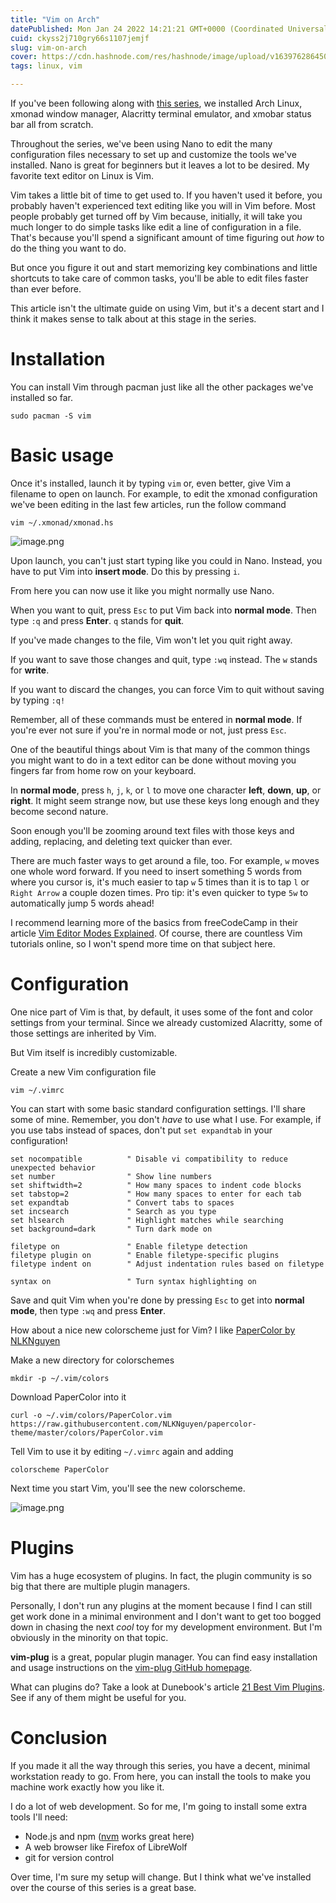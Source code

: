```yaml
---
title: "Vim on Arch"
datePublished: Mon Jan 24 2022 14:21:21 GMT+0000 (Coordinated Universal Time)
cuid: ckyss2j710gry66s1107jemjf
slug: vim-on-arch
cover: https://cdn.hashnode.com/res/hashnode/image/upload/v1639762864508/ZOK8wg1hY.png
tags: linux, vim

---
```


If you've been following along with [this series](https://travishorn.com/series/arch-linux), we installed Arch Linux, xmonad window manager, Alacritty terminal emulator, and xmobar status bar all from scratch.

Throughout the series, we've been using Nano to edit the many configuration files necessary to set up and customize the tools we've installed. Nano is great for beginners but it leaves a lot to be desired. My favorite text editor on Linux is Vim.

Vim takes a little bit of time to get used to. If you haven't used it before, you probably haven't experienced text editing like you will in Vim before. Most people probably get turned off by Vim because, initially, it will take you much longer to do simple tasks like edit a line of configuration in a file. That's because you'll spend a significant amount of time figuring out *how* to do the thing you want to do.

But once you figure it out and start memorizing key combinations and little shortcuts to take care of common tasks, you'll be able to edit files faster than ever before.

This article isn't the ultimate guide on using Vim, but it's a decent start and I think it makes sense to talk about at this stage in the series.

# Installation

You can install Vim through pacman just like all the other packages we've installed so far.

```
sudo pacman -S vim
```

# Basic usage

Once it's installed, launch it by typing `vim` or, even better, give Vim a filename to open on launch. For example, to edit the xmonad configuration we've been editing in the last few articles, run the follow command

```
vim ~/.xmonad/xmonad.hs
```

![image.png](https://cdn.hashnode.com/res/hashnode/image/upload/v1639762021213/EjhsxES0L.png)

Upon launch, you can't just start typing like you could in Nano. Instead, you have to put Vim into **insert mode**. Do this by pressing `i`.

From here you can now use it like you might normally use Nano.

When you want to quit, press `Esc` to put Vim back into **normal mode**. Then type `:q` and press **Enter**. `q` stands for **quit**.

If you've made changes to the file, Vim won't let you quit right away.

If you want to save those changes and quit, type `:wq` instead. The `w` stands for **write**.

If you want to discard the changes, you can force Vim to quit without saving by typing `:q!`

Remember, all of these commands must be entered in **normal mode**. If you're ever not sure if you're in normal mode or not, just press `Esc`.

One of the beautiful things about Vim is that many of the common things you might want to do in a text editor can be done without moving you fingers far from home row on your keyboard.

In **normal mode**, press `h`, `j`, `k`, or `l` to move one character **left**, **down**, **up**, or **right**. It might seem strange now, but use these keys long enough and they become second nature.

Soon enough you'll be zooming around text files with those keys and adding, replacing, and deleting text quicker than ever.

There are much faster ways to get around a file, too. For example, `w` moves one whole word forward. If you need to insert something 5 words from where you cursor is, it's much easier to tap `w` 5 times than it is to tap `l` or `Right Arrow` a couple dozen times. Pro tip: it's even quicker to type `5w` to automatically jump 5 words ahead!

I recommend learning more of the basics from freeCodeCamp in their article [Vim Editor Modes Explained](https://www.freecodecamp.org/news/vim-editor-modes-explained/). Of course, there are countless Vim tutorials online, so I won't spend more time on that subject here.

# Configuration

One nice part of Vim is that, by default, it uses some of the font and color settings from your terminal. Since we already customized Alacritty, some of those settings are inherited by Vim.

But Vim itself is incredibly customizable.

Create a new Vim configuration file

```
vim ~/.vimrc
```

You can start with some basic standard configuration settings. I'll share some of mine. Remember, you don't *have* to use what I use. For example, if you use tabs instead of spaces, don't put `set expandtab` in your configuration!

```
set nocompatible          " Disable vi compatibility to reduce unexpected behavior
set number                " Show line numbers
set shiftwidth=2          " How many spaces to indent code blocks
set tabstop=2             " How many spaces to enter for each tab
set expandtab             " Convert tabs to spaces
set incsearch             " Search as you type
set hlsearch              " Highlight matches while searching
set background=dark       " Turn dark mode on

filetype on               " Enable filetype detection
filetype plugin on        " Enable filetype-specific plugins
filetype indent on        " Adjust indentation rules based on filetype

syntax on                 " Turn syntax highlighting on
```

Save and quit Vim when you're done by pressing `Esc` to get into **normal mode**, then type `:wq` and press **Enter**.

How about a nice new colorscheme just for Vim? I like [PaperColor by NLKNguyen](https://github.com/NLKNguyen/papercolor-theme)

Make a new directory for colorschemes

```
mkdir -p ~/.vim/colors
```

Download PaperColor into it

```
curl -o ~/.vim/colors/PaperColor.vim https://raw.githubusercontent.com/NLKNguyen/papercolor-theme/master/colors/PaperColor.vim
```

Tell Vim to use it by editing `~/.vimrc` again and adding

```
colorscheme PaperColor
```

Next time you start Vim, you'll see the new colorscheme.

![image.png](https://cdn.hashnode.com/res/hashnode/image/upload/v1639762129738/paAoIlgMc.png)

# Plugins

Vim has a huge ecosystem of plugins. In fact, the plugin community is so big that there are multiple plugin managers.

Personally, I don't run any plugins at the moment because I find I can still get work done in a minimal environment and I don't want to get too bogged down in chasing the next *cool* toy for my development environment. But I'm obviously in the minority on that topic.

**vim-plug** is a great, popular plugin manager. You can find easy installation and usage instructions on the [vim-plug GitHub homepage](https://github.com/junegunn/vim-plug).

What can plugins do? Take a look at Dunebook's article [21 Best Vim Plugins](https://www.dunebook.com/best-vim-plugins/). See if any of them might be useful for you.

# Conclusion

If you made it all the way through this series, you have a decent, minimal workstation ready to go. From here, you can install the tools to make you machine work exactly how you like it.

I do a lot of web development. So for me, I'm going to install some extra tools I'll need:

- Node.js and npm ([nvm](https://github.com/nvm-sh/nvm) works great here)
- A web browser like Firefox of LibreWolf
- git for version control

Over time, I'm sure my setup will change. But I think what we've installed over the course of this series is a great base.